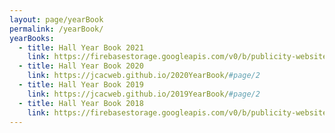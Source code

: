 ```yaml
---
layout: page/yearBook
permalink: /yearBook/
yearBooks:
  - title: Hall Year Book 2021
    link: https://firebasestorage.googleapis.com/v0/b/publicity-website.appspot.com/o/yearbook%2FHall%20Book%202021.pdf?alt=media&token=a22d9aac-5f8c-4f3b-939e-a819576c363d
  - title: Hall Year Book 2020
    link: https://jcacweb.github.io/2020YearBook/#page/2
  - title: Hall Year Book 2019
    link: https://jcacweb.github.io/2019YearBook/#page/2
  - title: Hall Year Book 2018
    link: https://firebasestorage.googleapis.com/v0/b/publicity-website.appspot.com/o/yearbook%2FHall%20Book%202018.pdf?alt=media&token=766b752a-393e-4197-921f-bd9138157117
---
```



